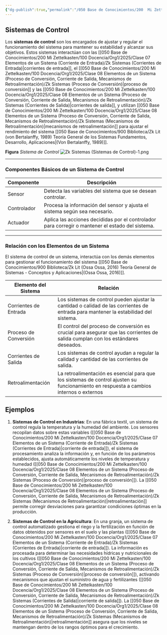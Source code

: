 ```yaml
---
{"dg-publish":true,"permalink":"/050 Base de Conocimientos/200  Mi Zettelkasten/100 Docencia/Org1/2025/Clase 08 Elementos de un Sistema (Proceso de Conversión, Corriente de Salida, Mecanismos de Retroalimentación)/Zk Sistemas (Sistemas de Control)/","tags":["digitalGarden"]}
---
```


## Sistemas de Control

Los **sistemas de control** son los encargados de ajustar y regular el funcionamiento del sistema para mantener su estabilidad y alcanzar sus objetivos. Estos sistemas interactúan con las [[050 Base de Conocimientos/200  Mi Zettelkasten/100 Docencia/Org1/2025/Clase 07 Elementos de un Sistema (Corriente de Entrada)/Zk Sistemas (Corrientes de Entrada)\|corrientes de entrada]], el [[050 Base de Conocimientos/200  Mi Zettelkasten/100 Docencia/Org1/2025/Clase 08 Elementos de un Sistema (Proceso de Conversión, Corriente de Salida, Mecanismos de Retroalimentación)/Zk Sistemas (Proceso de Conversión)\|proceso de conversión]] y las [[050 Base de Conocimientos/200  Mi Zettelkasten/100 Docencia/Org1/2025/Clase 08 Elementos de un Sistema (Proceso de Conversión, Corriente de Salida, Mecanismos de Retroalimentación)/Zk Sistemas (Corrientes de Salida)\|corrientes de salida]], y utilizan [[050 Base de Conocimientos/200  Mi Zettelkasten/100 Docencia/Org1/2025/Clase 08 Elementos de un Sistema (Proceso de Conversión, Corriente de Salida, Mecanismos de Retroalimentación)/Zk Sistemas (Mecanismos de Retroalimentación)\|mecanismos de retroalimentación]] para ajustar el rendimiento del sistema [[050 Base de Conocimientos/900 Biblioteca/Zk Lit (von Bertalanffy, 1989) Teoría General de los Sistemas Fundamentos, Desarrollo, Aplicaciones\|(Von Bertalanffy, 1989)]].

**Figura**
_Sistema de Control_
![Zk Sistemas (Sistemas de Control)-1.png](/img/user/050%20Base%20de%20Conocimientos/200%20%20Mi%20Zettelkasten/100%20Docencia/Org1/2025/Clase%2008%20Elementos%20de%20un%20Sistema%20(Proceso%20de%20Conversi%C3%B3n,%20Corriente%20de%20Salida,%20Mecanismos%20de%20Retroalimentaci%C3%B3n)/000%20Adjuntos/Zk%20Sistemas%20(Sistemas%20de%20Control)-1.png)

----
### Componentes Básicos de un Sistema de Control

| Componente  | Descripción                                                                                      |
| ----------- | ------------------------------------------------------------------------------------------------ |
| Sensor      | Detecta las variables del sistema que se desean controlar.                                       |
| Controlador | Procesa la información del sensor y ajusta el sistema según sea necesario.                       |
| Actuador    | Aplica las acciones decididas por el controlador para corregir o mantener el estado del sistema. |

----
### Relación con los Elementos de un Sistema
El sistema de control de un sistema, interactúa con los demás elementos para gestionar el funcionamiento del sistema [[050 Base de Conocimientos/900 Biblioteca/Zk Lit (Ossa Ossa, 2016) Teoría General de Sistemas -  Conceptos y Aplicaciones\|(Ossa Ossa, 2016)]].

| Elemento del Sistema  | Relación                                                                                                                               |
| --------------------- | -------------------------------------------------------------------------------------------------------------------------------------- |
| Corrientes de Entrada | Los sistemas de control pueden ajustar la cantidad o calidad de las corrientes de entrada para mantener la estabilidad del sistema.    |
| Proceso de Conversión | El control del proceso de conversión es crucial para asegurar que las corrientes de salida cumplan con los estándares deseados.        |
| Corrientes de Salida  | Los sistemas de control ayudan a regular la calidad y cantidad de las corrientes de salida.                                            |
| Retroalimentación     | La retroalimentación es esencial para que los sistemas de control ajusten su funcionamiento en respuesta a cambios internos o externos |

## Ejemplos

1. **Sistemas de Control en Industrias**: En una fábrica textil, un sistema de control regula la temperatura y la humedad del ambiente. Los sensores recopilan datos sobre estas variables ([[050 Base de Conocimientos/200  Mi Zettelkasten/100 Docencia/Org1/2025/Clase 07 Elementos de un Sistema (Corriente de Entrada)/Zk Sistemas (Corrientes de Entrada)\|corriente de entrada]]), el sistema de procesamiento analiza la información y, en función de los parámetros establecidos, ajusta automáticamente los niveles de temperatura y humedad ([[050 Base de Conocimientos/200  Mi Zettelkasten/100 Docencia/Org1/2025/Clase 08 Elementos de un Sistema (Proceso de Conversión, Corriente de Salida, Mecanismos de Retroalimentación)/Zk Sistemas (Proceso de Conversión)\|proceso de conversión]]). La [[050 Base de Conocimientos/200  Mi Zettelkasten/100 Docencia/Org1/2025/Clase 08 Elementos de un Sistema (Proceso de Conversión, Corriente de Salida, Mecanismos de Retroalimentación)/Zk Sistemas (Mecanismos de Retroalimentación)\|retroalimentación]] permite corregir desviaciones para garantizar condiciones óptimas en la producción.

2. **Sistemas de Control en la Agricultura**: En una granja, un sistema de control automatizado gestiona el riego y la fertilización en función de datos obtenidos por sensores en el suelo y las plantas ([[050 Base de Conocimientos/200  Mi Zettelkasten/100 Docencia/Org1/2025/Clase 07 Elementos de un Sistema (Corriente de Entrada)/Zk Sistemas (Corrientes de Entrada)\|corriente de entrada]]). La información es procesada para determinar las necesidades hídricas y nutricionales de los cultivos ([[050 Base de Conocimientos/200  Mi Zettelkasten/100 Docencia/Org1/2025/Clase 08 Elementos de un Sistema (Proceso de Conversión, Corriente de Salida, Mecanismos de Retroalimentación)/Zk Sistemas (Proceso de Conversión)\|proceso de conversión]]), activando mecanismos que ajustan el suministro de agua y fertilizantes ([[050 Base de Conocimientos/200  Mi Zettelkasten/100 Docencia/Org1/2025/Clase 08 Elementos de un Sistema (Proceso de Conversión, Corriente de Salida, Mecanismos de Retroalimentación)/Zk Sistemas (Corrientes de Salida)\|corriente de salida]]). La [[050 Base de Conocimientos/200  Mi Zettelkasten/100 Docencia/Org1/2025/Clase 08 Elementos de un Sistema (Proceso de Conversión, Corriente de Salida, Mecanismos de Retroalimentación)/Zk Sistemas (Mecanismos de Retroalimentación)\|retroalimentación]] asegura que los niveles se mantengan dentro de los rangos óptimos para el crecimiento.